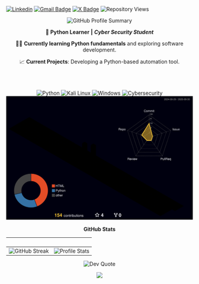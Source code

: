 [![Linkedin](https://img.shields.io/badge/-LinkedIn-blue?style=flat&logo=Linkedin&logoColor=white)](https://www.linkedin.com/in/stanislav-fotinov/)
[![Gmail Badge](https://img.shields.io/badge/-Gmail-c14438?style=flat&logo=Gmail&logoColor=white)](mailto:stanislavfotinov@gmail.com)
  [![X Badge](https://img.shields.io/badge/-X-000000?style=flat&logo=X&logoColor=white)](https://x.com/stfotinov)
    ![Repository Views](https://komarev.com/ghpvc/?username=your-username&repo=your-repository&color=blue)
    
<div align="center">  
 
![GitHub Profile Summary](https://github-profile-summary-cards.vercel.app/api/cards/profile-details?username=fotinov&theme=outrun)


🌱 **Python Learner** **|** ***Cyber Security Student***

👨‍💻 **Currently learning Python fundamentals** and exploring software development.

📈 **Current Projects**: Developing a Python-based automation tool.

<br><br>

</div>  

<div align="center"> 

![Python](https://img.shields.io/badge/Python-3776AB??style=for-the-badge&logo=python&logoColor=white) ![Kali Linux](https://img.shields.io/badge/Kali%20Linux-%23000000?.svg?style=for-the-badge&logo=kalilinux&logoColor=blue) ![Windows](https://img.shields.io/badge/Windows-1E2A47??style=for-the-badge&logo=windows&logoColor=FF0000) ![Cybersecurity](https://img.shields.io/badge/Cybersecurity-FF0000?.svg?style=for-the-badge&logo=Tor-Browser&logoColor=white)
![](./profile-3d-contrib/profile-night-rainbow.svg)
</div>

<div align="center">
 

<b>GitHub Stats</b>

| &nbsp; | &nbsp; |
|--------|--------|
| ![GitHub Streak](https://github-readme-streak-stats.herokuapp.com/?user=fotinov&theme=outrun&hide_border=true&date_format=M%20j%5B%2C%20Y%5D) | ![Profile Stats](https://github-readme-stats.vercel.app/api?username=fotinov&show_icons=true&theme=outrun&hide_border=true&count_private=true) |




</div>



<div align="center">
 
 
  ![Dev Quote](https://quotes-github-readme.vercel.app/api?type=horizontal&theme=algolia)

</div>


<div id="header" align="center">
  
  <img src="https://media0.giphy.com/media/v1.Y2lkPTc5MGI3NjExb3BjOGlxaTR5OGIzcjFnY2MwcmV3NGl3em9sYm01NnExbzVqYW82NCZlcD12MV9pbnRlcm5hbF9naWZfYnlfaWQmY3Q9Zw/NPXkCN2FutVO1Nt4P9/giphy.gif"/>
  
</div>
